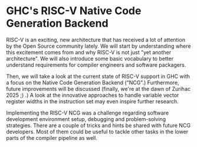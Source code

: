 # GHC's RISC-V Native Code Generation Backend

RISC-V is an exciting, new architecture that has received a lot of attention by
the Open Source community lately. We will start by understanding where this
excitement comes from and why RISC-V is not just "yet another architecture".
We will also introduce some basic vocabulary to better understand requirements
for compiler engineers and software packagers.

Then, we will take a look at the current state of RISC-V support in GHC with a
focus on the Native Code Generation Backend ("NCG".) Furthermore, future
improvements will be discussed (finally, we're at the dawn of Zurihac 2025 ;)
.) A look at the innovative approaches to handle variable vector register
widths in the instruction set may even inspire further research.

Implementing the RISC-V NCG was a challenge regarding software development
environment setup, debugging and problem-solving strategies. There are a couple
of tricks and hints be shared with future NCG developers. Most of them could be
useful to tackle other tasks in the lower parts of the compiler pipeline as
well.
